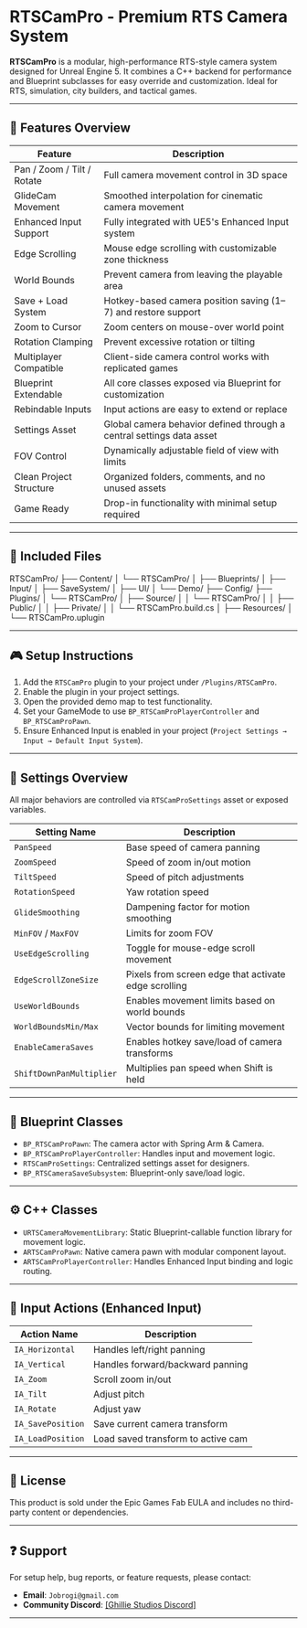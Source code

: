 # RTSCamPro - Premium RTS Camera System

**RTSCamPro** is a modular, high-performance RTS-style camera system designed for Unreal Engine 5. It combines a C++ backend for performance and Blueprint subclasses for easy override and customization. Ideal for RTS, simulation, city builders, and tactical games.

---

## 🚀 Features Overview

| Feature                           | Description                                                                 |
|-----------------------------------|-----------------------------------------------------------------------------|
| Pan / Zoom / Tilt / Rotate       | Full camera movement control in 3D space                                    |
| GlideCam Movement                | Smoothed interpolation for cinematic camera movement                        |
| Enhanced Input Support           | Fully integrated with UE5's Enhanced Input system                           |
| Edge Scrolling                   | Mouse edge scrolling with customizable zone thickness                       |
| World Bounds                     | Prevent camera from leaving the playable area                               |
| Save + Load System               | Hotkey-based camera position saving (1–7) and restore support               |
| Zoom to Cursor                   | Zoom centers on mouse-over world point                                      |
| Rotation Clamping                | Prevent excessive rotation or tilting                                       |
| Multiplayer Compatible           | Client-side camera control works with replicated games                      |
| Blueprint Extendable             | All core classes exposed via Blueprint for customization                    |
| Rebindable Inputs                | Input actions are easy to extend or replace                                 |
| Settings Asset                   | Global camera behavior defined through a central settings data asset        |
| FOV Control                      | Dynamically adjustable field of view with limits                            |
| Clean Project Structure          | Organized folders, comments, and no unused assets                           |
| Game Ready                       | Drop-in functionality with minimal setup required                           |

---

## 🧰 Included Files
RTSCamPro/
├── Content/
│   └── RTSCamPro/
│       ├── Blueprints/
│       ├── Input/
│       ├── SaveSystem/
│       ├── UI/
│       └── Demo/
├── Config/
├── Plugins/
│   └── RTSCamPro/
│       ├── Source/
│       │   └── RTSCamPro/
│       │       ├── Public/
│       │       ├── Private/
│       │       └── RTSCamPro.build.cs
│       ├── Resources/
│       └── RTSCamPro.uplugin


---

## 🎮 Setup Instructions

1. Add the `RTSCamPro` plugin to your project under `/Plugins/RTSCamPro`.
2. Enable the plugin in your project settings.
3. Open the provided demo map to test functionality.
4. Set your GameMode to use `BP_RTSCamProPlayerController` and `BP_RTSCamProPawn`.
5. Ensure Enhanced Input is enabled in your project (`Project Settings → Input → Default Input System`).

---

## 🔧 Settings Overview

All major behaviors are controlled via `RTSCamProSettings` asset or exposed variables.

| Setting Name              | Description                                            |
|---------------------------|--------------------------------------------------------|
| `PanSpeed`                | Base speed of camera panning                           |
| `ZoomSpeed`               | Speed of zoom in/out motion                            |
| `TiltSpeed`               | Speed of pitch adjustments                             |
| `RotationSpeed`           | Yaw rotation speed                                     |
| `GlideSmoothing`          | Dampening factor for motion smoothing                  |
| `MinFOV` / `MaxFOV`       | Limits for zoom FOV                                    |
| `UseEdgeScrolling`        | Toggle for mouse-edge scroll movement                  |
| `EdgeScrollZoneSize`      | Pixels from screen edge that activate edge scrolling   |
| `UseWorldBounds`          | Enables movement limits based on world bounds          |
| `WorldBoundsMin/Max`      | Vector bounds for limiting movement                    |
| `EnableCameraSaves`       | Enables hotkey save/load of camera transforms          |
| `ShiftDownPanMultiplier`  | Multiplies pan speed when Shift is held                |

---

## 📘 Blueprint Classes

- `BP_RTSCamProPawn`: The camera actor with Spring Arm & Camera.
- `BP_RTSCamProPlayerController`: Handles input and movement logic.
- `RTSCamProSettings`: Centralized settings asset for designers.
- `BP_RTSCameraSaveSubsystem`: Blueprint-only save/load logic.

---

## ⚙️ C++ Classes

- `URTSCameraMovementLibrary`: Static Blueprint-callable function library for movement logic.
- `ARTSCamProPawn`: Native camera pawn with modular component layout.
- `ARTSCamProPlayerController`: Handles Enhanced Input binding and logic routing.

---

## 🔄 Input Actions (Enhanced Input)

| Action Name       | Description                        |
|-------------------|------------------------------------|
| `IA_Horizontal`   | Handles left/right panning         |
| `IA_Vertical`     | Handles forward/backward panning   |
| `IA_Zoom`         | Scroll zoom in/out                 |
| `IA_Tilt`         | Adjust pitch                       |
| `IA_Rotate`       | Adjust yaw                         |
| `IA_SavePosition` | Save current camera transform      |
| `IA_LoadPosition` | Load saved transform to active cam |

---

## 🧾 License

This product is sold under the Epic Games Fab EULA and includes no third-party content or dependencies.

---

## ❓ Support

For setup help, bug reports, or feature requests, please contact:

- **Email**: `Jobrogi@gmail.com`
- **Community Discord**: [[Ghillie Studios Discord]](https://discord.gg/6xmYHNKk)

---


